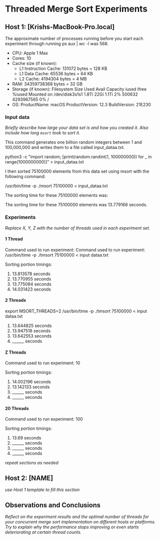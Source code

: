 
# Threaded Merge Sort Experiments

## Host 1: [Krishs-MacBook-Pro.local]

The approximate number of processes running before you start each experiment through running ps aux | wc -l was 568.

- CPU: Apple 1 Max
- Cores: 10
- Cache size (if known):
   - L1 Instruction Cache: 131072 bytes = 128 KB
   - L1 Data Cache: 65536 bytes = 64 KB
   - L2 Cache: 4194304 bytes = 4 MB
- RAM: 34359738368 bytes = 32 GB
- Storage (if known): 
Filesystem       Size   Used  Avail Capacity iused      ifree %iused  Mounted on
/dev/disk3s1s1  1.8Ti   22Gi  1.1Ti     2%  500632 4293967565    0%   /
- OS: 
ProductName:	macOS
ProductVersion:	12.3
BuildVersion:	21E230

### Input data

*Briefly describe how large your data set is and how you created it. Also include how long `msort` took to sort it.*

This command generates one billion random integers between 1 and 100,000,000 and writes them to a file called input_dataa.txt.

python3 -c "import random; [print(random.randint(1, 100000000)) for _ in range(1000000000)]" > input_dataa.txt

I then sorted 75100000 elements from this data set using msort with the following command:

/usr/bin/time -p ./msort 75100000 < input_dataa.txt

The sorting time for these 75100000 elements was:

The sorting time for these 75100000 elements was 13.779168 seconds.

### Experiments

*Replace X, Y, Z with the number of threads used in each experiment set.*

#### 1 Thread

Command used to run experiment: Command used to run experiment: /usr/bin/time -p ./tmsort 75100000 < input dataa.txt

Sorting portion timings:

1. 13.813578 seconds
2. 13.770955 seconds
3. 13.775084 seconds
4. 14.031423 seconds

#### 2 Threads

export MSORT_THREADS=2
/usr/bin/time -p ./tmsort 75100000 < input dataa.txt

1. 13.644825 seconds
2. 13.947518 seconds
3. 13.642553 seconds
4. ______ seconds

#### Z Threads

Command used to run experiment: 10

Sorting portion timings:

1. 14.002196 seconds
2. 13.142133 seconds
3. ______ seconds
4. ______ seconds

#### 20 Threads

Command used to run experiment: 100

Sorting portion timings:

1. 13.69 seconds
2. ______ seconds
3. ______ seconds
4. ______ seconds


*repeat sections as needed*

## Host 2: [NAME]

*use Host 1 template to fill this section*


## Observations and Conclusions

*Reflect on the experiment results and the optimal number of threads for your concurrent merge sort implementation on different hosts or platforms. Try to explain why the performance stops improving or even starts deteriorating at certain thread counts.*


